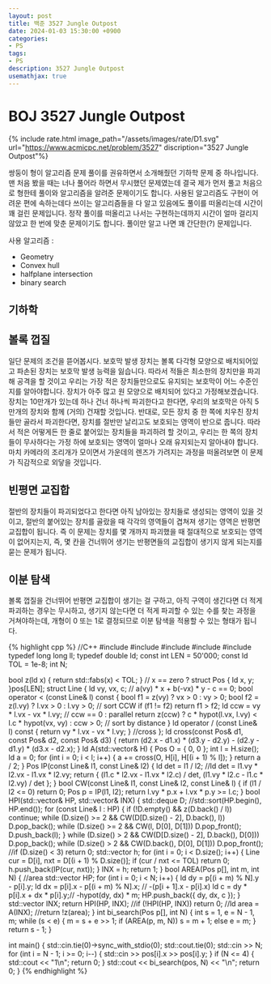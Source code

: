 ```yaml
---
layout: post
title: 백준 3527 Jungle Outpost
date: 2024-01-03 15:30:00 +0900
categories:
- PS
tags:
- PS
description: 3527 Jungle Outpost
usemathjax: true
---
```


# BOJ 3527 Jungle Outpost

{% include rate.html image_path="/assets/images/rate/D1.svg" url="https://www.acmicpc.net/problem/3527" discription="3527 Jungle Outpost"%}

쌍둥이 형이 알고리즘 문제 풀이를 권유하면서 소개해줬던 기하학 문제 중 하나입니다. 맨 처음 봤을 때는 너나 풀어라 하면서 무시했던 문제였는데 결국 제가 먼저 풀고 처음으로 형한테 풀이와 알고리즘을 알려준 문제이기도 합니다.
사용된 알고리즘도 구현이 어려운 편에 속하는데다 쓰이는 알고리즘들을 다 알고 있음에도 풀이를 떠올리는데 시간이 꽤 걸린 문제입니다. 정작 풀이를 떠올리고 나서는 구현하는데까지 시간이 얼마 걸리지 않았고 한 번에 맞춘 문제이기도 합니다. 풀이만 알고 나면 꽤 간단한(?) 문제입니다.

사용 알고리즘 :
- Geometry
- Convex hull
- halfplane intersection
- binary search

## 기하학

## 볼록 껍질

일단 문제의 조건을 뜯어봅시다. 보호막 발생 장치는 볼록 다각형 모양으로 배치되어있고 파손된 장치는 보호막 발생 능력을 잃습니다. 따라서 적들은 최소한의 장치만을 파괴해 공격을 할 것이고 우리는 가장 적은 장치들만으로도 유지되는 보호막이 어느 수준인지를 알아야합니다.
장치가 아주 많고 원 모양으로 배치되어 있다고 가정해보겠습니다. 장치는 10만개가 있는데 하나 건너 하나씩 파괴한다고 한다면, 우리의 보호막은 아직 5만개의 장치와 함께 (거의) 건재할 것입니다. 반대로, 모든 장치 중 한 쪽에 치우친 장치들만 골라서 파괴한다면, 장치를 절반만 날리고도 보호되는 영역이 반으로 줍니다. 따라서 적은 어떻게든 한 줄로 붙어있는 장치들을 파괴하려 할 것이고, 우리는 한 쪽의 장치들이 무사하다는 가정 하에 보호되는 영역이 얼마나 오래 유지되는지 알아내야 합니다.
마치 카메라의 조리개가 모이면서 가운데의 렌즈가 가려지는 과정을 떠올려보면 이 문제가 직감적으로 외닿을 것입니다.

## 빈평면 교집합

절반의 장치들이 파괴되었다고 한다면 아직 남아있는 장치들로 생성되는 영역이 있을 것이고, 절반의 붙어있는 장치를 골랐을 때 각각의 영역들이 겹쳐져 생기는 영역은 반평면 교집합이 됩니다. 즉 이 문제는 장치를 몇 개까지 파괴했을 때 절대적으로 보호되는 영역이 없어지는지, 즉, 몇 칸을 건너뛰어 생기는 반평면들의 교집합이 생기지 않게 되는지를 묻는 문제가 됩니다.

## 이분 탐색

볼록 껍질을 건너뛰어 반평면 교집합이 생기는 걸 구하고, 아직 구역이 생긴다면 더 적게 파괴하는 경우는 무시하고, 생기지 않는다면 더 적게 파괴할 수 있는 수를 찾는 과정을 거쳐야하는데, 개형이 0 또는 1로 결정되므로 이분 탐색을 적용할 수 있는 형태가 됩니다.

{% highlight cpp %}
//C++
#include <iostream>
#include <algorithm>
#include <vector>
#include <deque>
#include <cmath>
typedef long long ll;
typedef double ld;
const int LEN = 50'000;
const ld TOL = 1e-8;
int N;

bool z(ld x) { return std::fabs(x) < TOL; }  // x == zero ?
struct Pos { ld x, y; }pos[LEN];
struct Line {
    ld vy, vx, c;  // a(vy) * x + b(-vx) * y - c == 0;
    bool operator < (const Line& l) const {
        bool f1 = z(vy) ? vx > 0 : vy > 0;
        bool f2 = z(l.vy) ? l.vx > 0 : l.vy > 0;  // sort CCW
        if (f1 != f2) return f1 > f2;
        ld ccw = vy * l.vx - vx * l.vy;  // ccw == 0 : parallel
        return z(ccw) ? c * hypot(l.vx, l.vy) < l.c * hypot(vx, vy) : ccw > 0;  // sort by distance
    }
    ld operator / (const Line& l) const { return vy * l.vx - vx * l.vy; }  //cross
};
ld cross(const Pos& d1, const Pos& d2, const Pos& d3) {
    return (d2.x - d1.x) * (d3.y - d2.y) - (d2.y - d1.y) * (d3.x - d2.x);
}
ld A(std::vector<Pos>& H) {
    Pos O = { 0, 0 };
    int l = H.size();
    ld a = 0;
    for (int i = 0; i < l; i++) {
        a += cross(O, H[i], H[(i + 1) % l]);
    }
    return a / 2;
}
Pos IP(const Line& l1, const Line& l2) {
    ld det = l1 / l2;	//ld det = l1.vy * l2.vx - l1.vx * l2.vy;
    return { (l1.c * l2.vx - l1.vx * l2.c) / det, (l1.vy * l2.c - l1.c * l2.vy) / det };
}
bool CW(const Line& l1, const Line& l2, const Line& l) {
    if (l1 / l2 <= 0) return 0;
    Pos p = IP(l1, l2);
    return l.vy * p.x + l.vx * p.y >= l.c;
}
bool HPI(std::vector<Line>& HP, std::vector<Pos>& INX) {
    std::deque<Line> D;
    //std::sort(HP.begin(), HP.end());
    for (const Line& l : HP) {
        if (!D.empty() && z(D.back() / l)) continue;
        while (D.size() >= 2 && CW(D[D.size() - 2], D.back(), l)) D.pop_back();
        while (D.size() >= 2 && CW(l, D[0], D[1])) D.pop_front();
        D.push_back(l);
    }
    while (D.size() > 2 && CW(D[D.size() - 2], D.back(), D[0])) D.pop_back();
    while (D.size() > 2 && CW(D.back(), D[0], D[1])) D.pop_front();
    //if (D.size() < 3) return 0;
    std::vector<Pos> h;
    for (int i = 0; i < D.size(); i++) {
        Line cur = D[i], nxt = D[(i + 1) % D.size()];
        if (cur / nxt <= TOL) return 0;
        h.push_back(IP(cur, nxt));
    }
    INX = h;
    return 1;
}
bool AREA(Pos p[], int m, int N) {  //area
    std::vector<Line> HP;
    for (int i = 0; i < N; i++) {
        ld dy = p[(i + m) % N].y - p[i].y;
        ld dx = p[i].x - p[(i + m) % N].x;  // -(p[i + 1].x - p[i].x)
        ld c = dy * p[i].x + dx * p[i].y;// -hypot(dy, dx) * m;
        HP.push_back({ dy, dx, c });
    }
    std::vector<Pos> INX;
    return HPI(HP, INX);
    //if (!HPI(HP, INX)) return 0;
    //ld area = A(INX);
    //return !z(area);
}
int bi_search(Pos p[], int N) {
    int s = 1, e = N - 1, m;
    while (s < e) {
        m = s + e >> 1;
        if (AREA(p, m, N)) s = m + 1;
        else e = m;
    }
    return s - 1;
}



int main() {
	std::cin.tie(0)->sync_with_stdio(0);
	std::cout.tie(0);
	std::cin >> N;
	for (int i = N - 1; i >= 0; i--) { std::cin >> pos[i].x >> pos[i].y; }
	if (N <= 4) {
		std::cout << "1\n";
		return 0;
	}
	std::cout << bi_search(pos, N) << "\n";
	return 0;
}
{% endhighlight %}
